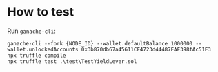 # How to test

Run  `ganache-cli`:
```
ganache-cli --fork {NODE_ID} --wallet.defaultBalance 1000000 --wallet.unlockedAccounts 0x3b870db67a45611CF4723d44487EAF398fAc51E3
npx truffle compile
npx truffle test .\test\TestYieldLever.sol
```
